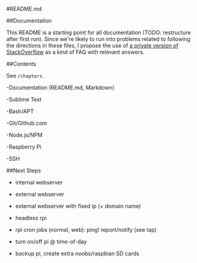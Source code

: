 #README.md


##Documentation

This README is a starting point for all documentation (TODO: restructure after first run). Since we're likely to run into problems related to following the directions in these files, I propose the use of [a private version of StackOverflow](https://stackoverflow.com/channels) as a kind of FAQ with relevant answers.


##Contents

See `/chapters`.

-Documentation (README.md, Markdown)

-Sublime Text

-Bash/APT

-Git/Github.com

-Node.js/NPM

-Raspberry Pi

-SSH

##Next Steps

- internal webserver

- external webserver

- external webserver with fixed ip (+ domain name)

- headless rpi

- rpi cron jobs (normal, web): ping! report/notify (see tap)

- turn on/off pi @ time-of-day

- backup pi, create extra noobs/raspbian SD cards




















